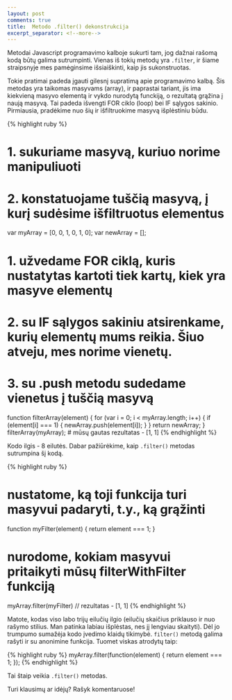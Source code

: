 ```yaml
---
layout: post
comments: true
title:  Metodo .filter() dekonstrukcija
excerpt_separator: <!--more-->
---
```

Metodai Javascript programavimo kalboje sukurti tam, jog dažnai rašomą kodą būtų galima sutrumpinti. Vienas iš tokių metodų yra `.filter`, ir
šiame straipsnyje mes pamėginsime išsiaiškinti, kaip jis sukonstruotas.
<!--more-->

Tokie pratimai padeda įgauti gilesnį supratimą apie programavimo kalbą. Šis metodas yra taikomas masyvams (array), ir paprastai tariant, jis ima kiekvieną masyvo elementą ir 
vykdo nurodytą funckiją, o rezultatą grąžina į naują masyvą. Tai padeda išvengti FOR ciklo (loop) bei IF sąlygos sakinio. Pirmiausia, pradėkime nuo 
šių ir išfiltruokime masyvą išplėstiniu būdu.

{% highlight ruby %}

# 1. sukuriame masyvą, kuriuo norime manipuliuoti
# 2. konstatuojame tuščią masyvą, į kurį sudėsime išfiltruotus elementus

var myArray = [0, 0, 1, 0, 1, 0]; 
var newArray = []; 

# 1. užvedame FOR ciklą, kuris nustatytas kartoti tiek kartų, kiek yra masyve elementų
# 2. su IF sąlygos sakiniu atsirenkame, kurių elementų mums reikia. Šiuo atveju, mes norime vienetų. 
# 3. su .push metodu sudedame vienetus į tuščią masyvą
 
function filterArray(element) {
	for (var i = 0; i < myArray.length; i++) { 
		if (element[i] === 1) { 
			newArray.push(element[i]); 
		}
	} return newArray;
}
filterArray(myArray); # mūsų gautas rezultatas - [1, 1]
{% endhighlight %}

Kodo ilgis - 8 eilutės. Dabar pažiūrėkime, kaip `.filter()` metodas sutrumpina šį kodą.

{% highlight ruby %}

# nustatome, ką toji funkcija turi masyvui padaryti, t.y., ką grąžinti

function myFilter(element) {
	return element === 1;
}
# nurodome, kokiam masyvui pritaikyti mūsų filterWithFilter funkciją
myArray.filter(myFilter) // rezultatas - [1, 1]
{% endhighlight %}

Matote, kodas viso labo trijų eilučių ilgio (eilučių skaičius priklauso ir nuo rašymo stilius. Man patinka labiau išplėstas, nes jį lengviau skaityti).
Dėl jo trumpumo sumažėja kodo įvedimo klaidų tikimybė.
`filter()` metodą galima rašyti ir su anonimine funkcija. Tuomet viskas atrodytų taip: 

{% highlight ruby %}
myArray.filter(function(element) {
	return element === 1;
});
{% endhighlight %}

Tai štaip veikia `.filter()` metodas. 

Turi klausimų ar idėjų? Rašyk komentaruose!

